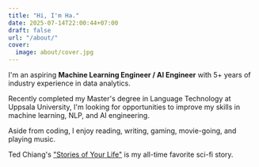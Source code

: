 ```yaml
---
title: "Hi, I'm Ha."
date: 2025-07-14T22:00:44+07:00
draft: false
url: "/about/"
cover:
  image: about/cover.jpg
---
```


I'm an aspiring **Machine Learning Engineer / AI Engineer** with 5+ years of industry experience in data analytics. 

Recently completed my Master's degree in Language Technology at Uppsala University, I'm looking for opportunities to improve my skills in machine learning, NLP, and AI engineering.

Aside from coding, I enjoy reading, writing, gaming, movie-going, and playing music. 

Ted Chiang's ["Stories of Your Life"](https://www.goodreads.com/book/show/223380.Stories_of_Your_Life_and_Others) is my all-time favorite sci-fi story.
